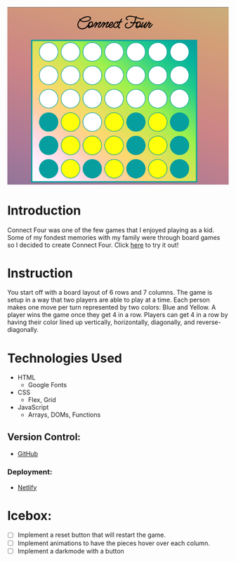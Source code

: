 
![screenshot](/assets/readmeScreenshot.png)
# Introduction

Connect Four was one of the few games that I enjoyed playing as a kid. Some of my fondest memories with my family were through board games so I decided to create Connect Four. Click [here](https://mike-trinh-connect-four.netlify.app) to try it out!


# Instruction

You start off with a board layout of 6 rows and 7 columns. The game is setup in a way that two players are able to play at a time. Each person makes one move per turn represented by two colors: Blue and Yellow. A player wins the game once they get 4 in a row. Players can get 4 in a row by having their color lined up vertically, horizontally, diagonally, and reverse-diagonally.

# Technologies Used

  - HTML
    - Google Fonts
  - CSS
    - Flex, Grid
  - JavaScript
    - Arrays, DOMs, Functions

  ## Version Control:

  - [GitHub](https://github.com/hieptrinh96/ConnectFour)

### Deployment:
- [Netlify](https://app.netlify.com)
  

# Icebox:
 - [ ] Implement a reset button that will restart the game.
 - [ ] Implement animations to have the pieces hover over each column.
 - [ ] Implement a darkmode with a button 